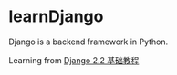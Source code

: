 # learnDjango

Django is a backend framework in Python.

Learning from [Django 2.2 基础教程](https://code.ziqiangxuetang.com/django/django-tutorial.html)
